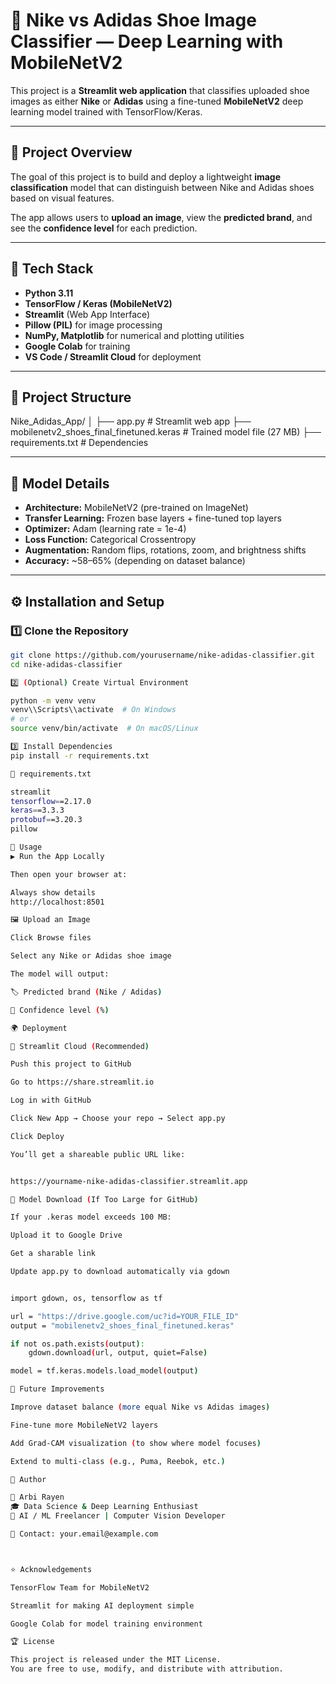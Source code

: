 # 👟 Nike vs Adidas Shoe Image Classifier — Deep Learning with MobileNetV2

This project is a **Streamlit web application** that classifies uploaded shoe images as either **Nike** or **Adidas** using a fine-tuned **MobileNetV2** deep learning model trained with TensorFlow/Keras.

---

## 🚀 Project Overview

The goal of this project is to build and deploy a lightweight **image classification** model that can distinguish between Nike and Adidas shoes based on visual features.

The app allows users to **upload an image**, view the **predicted brand**, and see the **confidence level** for each prediction.

---

## 🧠 Tech Stack

- **Python 3.11**
- **TensorFlow / Keras (MobileNetV2)**
- **Streamlit** (Web App Interface)
- **Pillow (PIL)** for image processing
- **NumPy, Matplotlib** for numerical and plotting utilities
- **Google Colab** for training
- **VS Code / Streamlit Cloud** for deployment

---

## 🧩 Project Structure

Nike_Adidas_App/
│
├── app.py # Streamlit web app
├── mobilenetv2_shoes_final_finetuned.keras # Trained model file (27 MB)
├── requirements.txt # Dependencies

---

## 🧪 Model Details

- **Architecture:** MobileNetV2 (pre-trained on ImageNet)
- **Transfer Learning:** Frozen base layers + fine-tuned top layers
- **Optimizer:** Adam (learning rate = 1e-4)
- **Loss Function:** Categorical Crossentropy
- **Augmentation:** Random flips, rotations, zoom, and brightness shifts
- **Accuracy:** ~58–65% (depending on dataset balance)

---

## ⚙️ Installation and Setup

### 1️⃣ Clone the Repository
```bash
git clone https://github.com/yourusername/nike-adidas-classifier.git
cd nike-adidas-classifier

2️⃣ (Optional) Create Virtual Environment

python -m venv venv
venv\\Scripts\\activate  # On Windows
# or
source venv/bin/activate  # On macOS/Linux

3️⃣ Install Dependencies
pip install -r requirements.txt

🧰 requirements.txt

streamlit
tensorflow==2.17.0
keras==3.3.3
protobuf==3.20.3
pillow

🎯 Usage
▶️ Run the App Locally

Then open your browser at:

Always show details
http://localhost:8501

🖼️ Upload an Image

Click Browse files

Select any Nike or Adidas shoe image

The model will output:

🏷️ Predicted brand (Nike / Adidas)

🔢 Confidence level (%)

🌍 Deployment

🚢 Streamlit Cloud (Recommended)

Push this project to GitHub

Go to https://share.streamlit.io

Log in with GitHub

Click New App → Choose your repo → Select app.py

Click Deploy

You’ll get a shareable public URL like:


https://yourname-nike-adidas-classifier.streamlit.app

🧱 Model Download (If Too Large for GitHub)

If your .keras model exceeds 100 MB:

Upload it to Google Drive

Get a sharable link

Update app.py to download automatically via gdown


import gdown, os, tensorflow as tf

url = "https://drive.google.com/uc?id=YOUR_FILE_ID"
output = "mobilenetv2_shoes_final_finetuned.keras"

if not os.path.exists(output):
    gdown.download(url, output, quiet=False)

model = tf.keras.models.load_model(output)

🧠 Future Improvements

Improve dataset balance (more equal Nike vs Adidas images)

Fine-tune more MobileNetV2 layers

Add Grad-CAM visualization (to show where model focuses)

Extend to multi-class (e.g., Puma, Reebok, etc.)

🏁 Author

👤 Arbi Rayen
🎓 Data Science & Deep Learning Enthusiast
💼 AI / ML Freelancer | Computer Vision Developer

📧 Contact: your.email@example.com



⭐ Acknowledgements

TensorFlow Team for MobileNetV2

Streamlit for making AI deployment simple

Google Colab for model training environment

🏆 License

This project is released under the MIT License.
You are free to use, modify, and distribute with attribution.


